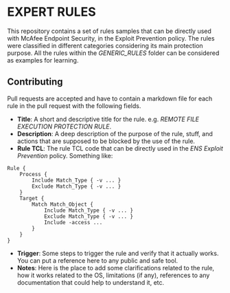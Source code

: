 # EXPERT RULES

This repository contains a set of rules samples that can be directly used with McAfee Endpoint Security, in the Exploit Prevention policy. The rules were classified in different categories considering its main protection purpose. All the rules within the *GENERIC_RULES* folder can be considered as examples for learning.

## Contributing

Pull requests are accepted and have to contain a markdown file for each rule in the pull request with the following fields.

* **Title**: A short and descriptive title for the rule. e.g. *REMOTE FILE EXECUTION PROTECTION RULE*.
* **Description**: A deep description of the purpose of the rule, stuff, and actions that are supposed to be blocked by the use of the rule.
* **Rule TCL**: The rule TCL code that can be directly used in the *ENS Exploit Prevention* policy.  Something like:
```
Rule {
    Process {
        Include Match_Type { -v ... }
        Exclude Match_Type { -v ... }
    }
    Target {
        Match Match_Object {
            Include Match_Type { -v ... }
            Exclude Match_Type { -v ... }
            Include -access ...
        }
    }
}
```
* **Trigger**: Some steps to trigger the rule and verify that it actually works. You can put a reference here to any public and safe tool.
* **Notes**: Here is the place to add some clarifications related to the rule, how it works related to the OS, limitations (if any), references to any documentation that could help to understand it, etc.
